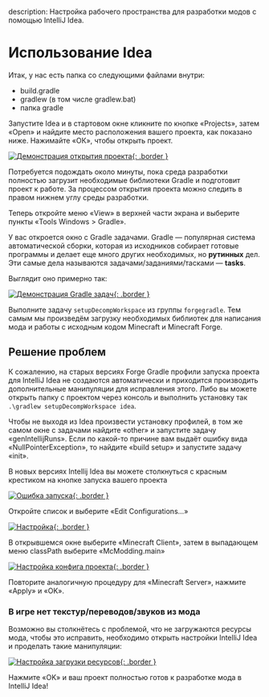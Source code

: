 description: Настройка рабочего пространства для разработки модов с помощью IntelliJ Idea.

# Использование Idea

Итак, у нас есть папка со следующими файлами внутри:

* build.gradle
* gradlew (в том числе gradlew.bat)
* папка gradle

Запустите Idea и в стартовом окне кликните по кнопке «Projects», затем «Open» и найдите место расположения вашего проекта, как показано ниже. Нажимайте «ОК», чтобы открыть проект.

[![Демонстрация открытия проекта](images/open_project.png){: .border }](images/open_project.png)

Потребуется подождать около минуты, пока среда разработки полностью загрузит необходимые библиотеки Gradle и подготовит проект к работе.
За процессом открытия проекта можно следить в правом нижнем углу среды разработки.

Теперь откройте меню «View» в верхней части экрана и выберите пункты «Tools Windows > Gradle».

У вас откроется окно с Gradle задачами. Gradle — популярная система автоматической сборки, которая из исходников
собирает готовые программы и делает еще много других необходимых, но **рутинных** дел. Эти самые дела называются
задачами/заданиями/тасками — **tasks**.

Выглядит оно примерно так:

[![Демонстрация Gradle задач](images/gradle_tasks_idea.png){: .border }](images/gradle_tasks_idea.png)

Выполните задачу `setupDecompWorkspace` из группы `forgegradle`. Тем самым мы произведём загрузку необходимых библиотек
для написания мода и работы с исходным кодом Minecraft и Minecraft Forge.

## Решение проблем

К сожалению, на старых версиях Forge Gradle профили запуска проекта для IntelliJ Idea не создаются автоматически и приходится производить 
дополнительные манипуляции для исправления этого. Либо вы можете открыть папку с проектом через консоль и выполнить установку так
`.\gradlew setupDecompWorkspace idea`.

Чтобы не выходя из Idea произвести установку профилей, в том же самом окне с задачами найдите «other» и запустите задачу «genIntellijRuns».
Если по какой-то причине вам выдаёт ошибку вида «NullPointerException», то найдите «build setup» и запустите задачу «init».

В новых версиях Intellij Idea вы можете столкнуться с красным крестиком на кнопке запуска вашего проекта

[![Ошибка запуска](images/run_error_idea.png){: .border }](images/run_error_idea.png)

Откройте список и выберите «Edit Configurations...»

[![Настройка](images/edit_config_idea.png){: .border }](images/edit_config_idea.png)

В открывшемся окне выберите «Minecraft Client», затем в выпадающем меню classPath выберите «McModding.main»

[![Настройка конфига проекта](images/fix_config_idea.png){: .border }](images/fix_config_idea.png)

Повторите аналогичную процедуру для «Minecraft Server», нажмите «Apply» и «OK».

### В игре нет текстур/переводов/звуков из мода

Возможно вы столкнётесь с проблемой, что не загружаются ресурсы мода, чтобы это исправить, необходимо открыть настройки IntelliJ Idea
и проделать такие манипуляции:

[![Настройка загрузки ресурсов](images/build_run_using_idea.png){: .border }](images/build_run_using_idea.png)

Нажмите «OK» и ваш проект полностью готов к разработке мода в IntelliJ Idea!
